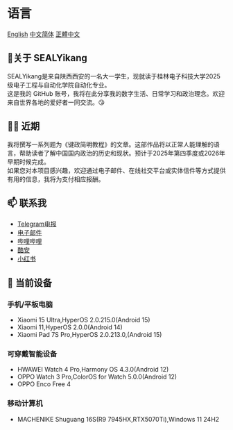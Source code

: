 # 语言
[English](https://github.com/SEALYikang/SEALYikang/blob/main/README.md)       [中文简体](https://github.com/SEALYikang/SEALYikang/blob/main/zhcn.md)       [正體中文](https://github.com/SEALYikang/SEALYikang/blob/main/zhtw.md)
## 🧐关于 SEALYikang
SEALYikang是来自陕西西安的一名大一学生，现就读于桂林电子科技大学2025级电子工程与自动化学院自动化专业。\
这是我的 GitHub 账号，我将在此分享我的数字生活、日常学习和政治理念。欢迎来自世界各地的爱好者一同交流。😘
## 👨‍💻 近期
我将撰写一系列题为《键政简明教程》的文章。这部作品将以正常人能理解的语言，帮助读者了解中国国内政治的历史和现状。预计于2025年第四季度或2026年早期时候完成。\
如果您对本项目感兴趣，欢迎通过电子邮件、在线社交平台或实体信件等方式提供有用的信息，我将为支付相应报酬。
## 📫 联系我
- [Telegram电报](https://t.me/SEALYikang)
- [电子邮件](mailto:faxiafeng@gmail.com)
- [哔哩哔哩](https://space.bilibili.com/289888769?spm_id_from=333.1007.0.0)
- [酷安](http://www.coolapk.com/u/10936550)
- [小红书](https://www.xiaohongshu.com/user/profile/558c80fbd232e1604c14b13b?xsec_token=YBNltSY4kims5rTJnS9GfK1hMDVWPjz4XLOQ-CCpzxsBo%3D&xsec_source=app_share&xhsshare=CopyLink&appuid=558c80fbd232e1604c14b13b&apptime=1757408851&share_id=da22ac7eeef94d65a5fc7c8a528d6a7d&share_channel=copy_link)
## 📱 当前设备
### 手机/平板电脑
- Xiaomi 15 Ultra,HyperOS 2.0.215.0(Android 15)
- Xiaomi 11,HyperOS 2.0.0(Android 14)
- Xiaomi Pad 7S Pro,HyperOS 2.0.213.0,(Android 15)
### 可穿戴智能设备
- HWAWEI Watch 4 Pro,Harmony OS 4.3.0(Android 12)
- OPPO Watch 3 Pro,ColorOS for Watch 5.0.0(Android 12)
- OPPO Enco Free 4
### 移动计算机
- MACHENIKE Shuguang 16S(R9 7945HX,RTX5070Ti),Windows 11 24H2
